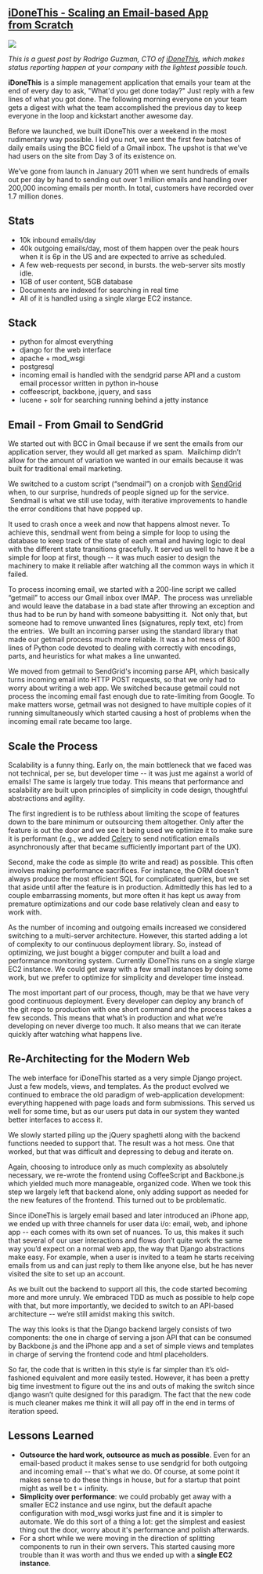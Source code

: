 ## [iDoneThis - Scaling an Email-based App from Scratch](/blog/2012/6/20/idonethis-scaling-an-email-based-app-from-scratch.html)

    

    

![](http://farm9.staticflickr.com/8147/7402945462_2a8216aef6_m.jpg)

_This is a guest post by Rodrigo Guzman, CTO of [iDoneThis](http://idonethis.com), which makes status reporting happen at your company with the lightest possible touch._

**iDoneThis** is a simple management application that emails your team at the end of every day to ask, "What'd you get done today?" Just reply with a few lines of what you got done. The following morning everyone on your team gets a digest with what the team accomplished the previous day to keep everyone in the loop and kickstart another awesome day.

Before we launched, we built iDoneThis over a weekend in the most rudimentary way possible. I kid you not, we sent the first few batches of daily emails using the BCC field of a Gmail inbox. The upshot is that we’ve had users on the site from Day 3 of its existence on.

We’ve gone from launch in January 2011 when we sent hundreds of emails out per day by hand to sending out over 1 million emails and handling over 200,000 incoming emails per month. In total, customers have recorded over 1.7 million dones.

## Stats 

*   10k inbound emails/day
*   40k outgoing emails/day, most of them happen over the peak hours when it is 6p in the US and are expected to arrive as scheduled.
*   A few web-requests per second, in bursts. the web-server sits mostly idle.
*   1GB of user content, 5GB database
*   Documents are indexed for searching in real time
*   All of it is handled using a single xlarge EC2 instance.

## Stack 

*   python for almost everything
*   django for the web interface
*   apache + mod_wsgi
*   postgresql
*   incoming email is handled with the sendgrid parse API and a custom email processor written in python in-house
*   coffeescript, backbone, jquery, and sass
*   lucene + solr for searching running behind a jetty instance

## Email - From Gmail to SendGrid

We started out with BCC in Gmail because if we sent the emails from our application server, they would all get marked as spam.  Mailchimp didn’t allow for the amount of variation we wanted in our emails because it was built for traditional email marketing.  

We switched to a custom script (“sendmail”) on a cronjob with [SendGrid](http://sendgrid.com) when, to our surprise, hundreds of people signed up for the service.  Sendmail is what we still use today, with iterative improvements to handle the error conditions that have popped up.  

It used to crash once a week and now that happens almost never. To achieve this, sendmail went from being a simple for loop to using the database to keep track of the state of each email and having logic to deal with the different state transitions gracefully. It served us well to have it be a simple for loop at first, though -- it was much easier to design the machinery to make it reliable after watching all the common ways in which it failed.

To process incoming email, we started with a 200-line script we called “getmail” to access our Gmail inbox over IMAP.  The process was unreliable and would leave the database in a bad state after throwing an exception and thus had to be run by hand with someone babysitting it.  Not only that, but someone had to remove unwanted lines (signatures, reply text, etc) from the entries.  We built an incoming parser using the standard library that made our getmail process much more reliable. It was a hot mess of 800 lines of Python code devoted to dealing with correctly with encodings, parts, and heuristics for what makes a line unwanted.

We moved from getmail to SendGrid's incoming parse API, which basically turns incoming email into HTTP POST requests, so that we only had to worry about writing a web app. We switched because getmail could not process the incoming email fast enough due to rate-limiting from Google. To make matters worse, getmail was not designed to have multiple copies of it running simultaneously which started causing a host of problems when the incoming email rate became too large.

## Scale the Process

Scalability is a funny thing. Early on, the main bottleneck that we faced was not technical, per se, but developer time -- it was just me against a world of emails! The same is largely true today. This means that performance and scalability are built upon principles of simplicity in code design, thoughtful abstractions and agility. 

The first ingredient is to be ruthless about limiting the scope of features down to the bare minimum or outsourcing them altogether. Only after the feature is out the door and we see it being used we optimize it to make sure it is performant (e.g., we added [Celery](http://celeryproject.org/) to send notification emails asynchronously after that became sufficiently important part of the UX).

Second, make the code as simple (to write and read) as possible. This often involves making performance sacrifices. For instance, the ORM doesn’t always produce the most efficient SQL for complicated queries, but we set that aside until after the feature is in production. Admittedly this has led to a couple embarrassing moments, but more often it has kept us away from premature optimizations and our code base relatively clean and easy to work with.

As the number of incoming and outgoing emails increased we considered switching to a multi-server architecture. However, this started adding a lot of complexity to our continuous deployment library. So, instead of optimizing, we just bought a bigger computer and built a load and performance monitoring system. Currently iDoneThis runs on a single xlarge EC2 instance. We could get away with a few small instances by doing some work, but we prefer to optimize for simplicity and developer time instead.

The most important part of our process, though, may be that we have very good continuous deployment. Every developer can deploy any branch of the git repo to production with one short command and the process takes a few seconds. This means that what’s in production and what we’re developing on never diverge too much. It also means that we can iterate quickly after watching what happens live.

## Re-Architecting for the Modern Web

The web interface for iDoneThis started as a very simple Django project. Just a few models, views, and templates. As the product evolved we continued to embrace the old paradigm of web-application development: everything happened with page loads and form submissions. This served us well for some time, but as our users put data in our system they wanted better interfaces to access it. 

We slowly started piling up the jQuery spaghetti along with the backend functions needed to support that. The result was a hot mess. One that worked, but that was difficult and depressing to debug and iterate on.

Again, choosing to introduce only as much complexity as absolutely necessary, we re-wrote the frontend using CoffeeScript and Backbone.js which yielded much more manageable, organized code. When we took this step we largely left that backend alone, only adding support as needed for the new features of the frontend. This turned out to be problematic.

Since iDoneThis is largely email based and later introduced an iPhone app, we ended up with three channels for user data i/o: email, web, and iphone app -- each comes with its own set of nuances. To us, this makes it such that several of our user interactions and flows don’t quite work the same way you’d expect on a normal web app, the way that Django abstractions make easy. For example, when a user is invited to a team he starts receiving emails from us and can just reply to them like anyone else, but he has never visited the site to set up an account.

As we built out the backend to support all this, the code started becoming more and more unruly. We embraced TDD as much as possible to help cope with that, but more importantly, we decided to switch to an API-based architecture -- we’re still amidst making this switch. 

The way this looks is that the Django backend largely consists of two components: the one in charge of serving a json API that can be consumed by Backbone.js and the iPhone app and a set of simple views and templates in charge of serving the frontend code and html placeholders.

So far, the code that is written in this style is far simpler than it’s old-fashioned equivalent and more easily tested. However, it has been a pretty big time investment to figure out the ins and outs of making the switch since django wasn’t quite designed for this paradigm. The fact that the new code is much cleaner makes me think it will all pay off in the end in terms of iteration speed.

## Lessons Learned

*   **Outsource the hard work, outsource as much as possible**. Even for an email-based product it makes sense to use sendgrid for both outgoing and incoming email -- that's what we do. Of course, at some point it makes sense to do these things in house, but for a startup that point might as well be t = infinity.
*   **Simplicity over performance**: we could probably get away with a smaller EC2 instance and use nginx, but the default apache configuration with mod_wsgi works just fine and it is simpler to automate. We do this sort of a thing a lot: get the simplest and easiest thing out the door, worry about it's performance and polish afterwards.
*   For a short while we were moving in the direction of splitting components to run in their own servers. This started causing more trouble than it was worth and thus we ended up with a **single EC2 instance**.

    
